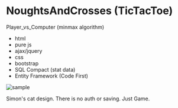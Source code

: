 # NoughtsAndCrosses (TicTacToe)
Player_vs_Computer (minmax algorithm) 

+ html
+ pure js
+ ajax/jquery
+ css
+ bootstrap
+ SQL Compact (stat data)
+ Entity Framework (Code First)



 ![sample](https://cloud.githubusercontent.com/assets/16032401/16298110/834ed7ee-3955-11e6-9e9e-c740e28816e0.JPG)
 
 Simon's cat design. There is no auth or saving. Just Game.
